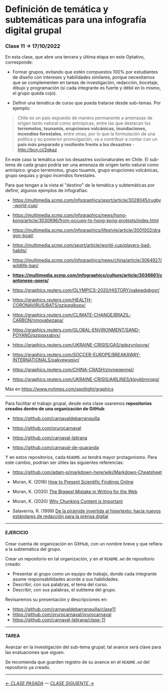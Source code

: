 # Definición de temática y subtemáticas para una infografía digital grupal

###  Clase 11 → 17/10/2022

En esta clase, que abre una tercera y última etapa en este Optativo, corresponde:

- Formar grupos, evitando que estén compuestos 100% por estudiantes de diseño con intereses y habilidades similares, porque necesitamos que se complementen en tareas de investigación, redacción, bocetaje, dibujo y programación (si cada integrante es fuerte y débil en lo mismo, el grupo queda cojo).

- Definir una temática de curso que pueda tratarse desde sub-temas. Por ejemplo:

> Chile es un país expuesto de manera permanente a amenazas de origen tanto natural como antrópicas, entre las que destacan los **terremotos, tsunamis, erupciones volcánicas, inundaciones, incendios forestales**, entre otras, por lo que la formulación de una política y su posterior promulgación, va a contribuir a contar con un **país más preparado y resiliente frente a los desastres** - http://bcn.cl/2qkaz

En este caso la temática son los desastres socionaturales en Chile. El sub-tema de cada grupo podría ser una amenaza de origen tanto natural como antrópico: grupo terremotos, grupo tsuamis, grupo erupciones volcánicas, grupo sequías y grupo incendios forestales.

Para que tengan a la vista el "destino" de la temática y subtemáticas por definir, algunos ejemplos de infografías:

- https://multimedia.scmp.com/infographics/sport/article/3028045/rugby-world-cup/

- https://multimedia.scmp.com/infographics/news/hong-kong/article/3030696/from-occupy-to-hong-kong-protests/index.html

- https://multimedia.scmp.com/infographics/lifestyle/article/3001002/dragon-boat/

- https://multimedia.scmp.com/sport/article/world-cup/players-bad-habits/

- https://multimedia.scmp.com/infographics/news/china/article/3064927/wildlife-ban/

- **https://multimedia.scmp.com/infographics/culture/article/3036661/cantonese-opera/**

- https://graphics.reuters.com/OLYMPICS-2020/HISTORY/oakpedqbgvr/

- https://graphics.reuters.com/HEALTH-CORONAVIRUS/BATS/qzjpqglbxpx/

- https://graphics.reuters.com/CLIMATE-CHANGE/BRAZIL-CARBON/nmovabezapa/

- https://graphics.reuters.com/GLOBAL-ENVIRONMENT/SAND-POYANG/qzjpqxxabvx/

- https://graphics.reuters.com/UKRAINE-CRISIS/GAS/gdpzynlxovw/

- https://graphics.reuters.com/SOCCER-EUROPE/BREAKAWAY-INTERNATIONALS/oakvewxqjvr/

- https://graphics.reuters.com/CHINA-CRASH/znvneqennpl/

- https://graphics.reuters.com/UKRAINE-CRISIS/AIRLINES/klpykbmropg/

Más en https://www.nytimes.com/spotlight/graphics 

- - - - - - - - -

Para facilitar el trabajo grupal, desde esta clase usaremos **repositorios creados dentro de una organización de GitHub**:

- https://github.com/carnavaldebarranquilla

- https://github.com/orurocarnaval

- https://github.com/carnaval-latirana

- https://github.com/carnaval-de-guaranda


Y en estos repositorios, cada `README.md` tendrá mayor protagonismo. Para este cambio, podrían ser útiles las siguientes referencias:

- https://github.com/adam-p/markdown-here/wiki/Markdown-Cheatsheet

- Moran, K. (2016) [How to Present Scientific Findings Online](https://www.nngroup.com/articles/scientific-findings-online/)

- Moran, K. (2020) [The Biggest Mistake in Writing for the Web](https://www.nngroup.com/videos/biggest-mistake-writing-web/)

- Moran, K. (2020) [Why Chunking Content is Important](https://www.nngroup.com/videos/chunking/)

- Salaverría, R. (1999) [De la pirámide invertida al hipertexto: hacia nuevos estándares de redacción para la prensa digital](https://dadun.unav.edu/bitstream/10171/5186/4/de_la_piramide_invertida_al_hipertexto.pdf)

- - - - - - - -

#### EJERCICIO

Crear cuenta de organización en GitHub, con un nombre breve y que refiera a la subtemática del grupo. 

Crear un repositorio en tal organización, y en el `README.md` de repositorio creado: 

- Presentar al grupo como un equipo de trabajo, donde cada integrante asume responsabilidades acorde a sus habilidades.
- Describir, con sus palabras, el tema del curso.
- Describir, con sus palabras, el subtema del grupo. 

Revisaremos su presentación y descripciones en: 

- https://github.com/carnavaldebarranquilla/clase11
- https://github.com/orurocarnaval/orurocarnaval
- https://github.com/carnaval-latirana/clase-11


- - - - - - - -

#### TAREA

Avanzar en la investigación del sub-tema grupal; tal avance será clave para las evaluaciones que siguen.

Se recomienda que guarden registro de su avance en el `README.md` del repositorio ya creado.

- - - - - - - - 

###### [← CLASE PASADA](https://github.com/profesorfaco/dno075-2022-2/tree/main/clase-10) — [CLASE SIGUIENTE →](https://github.com/profesorfaco/dno075-2022-2/tree/main/clase-12) 
